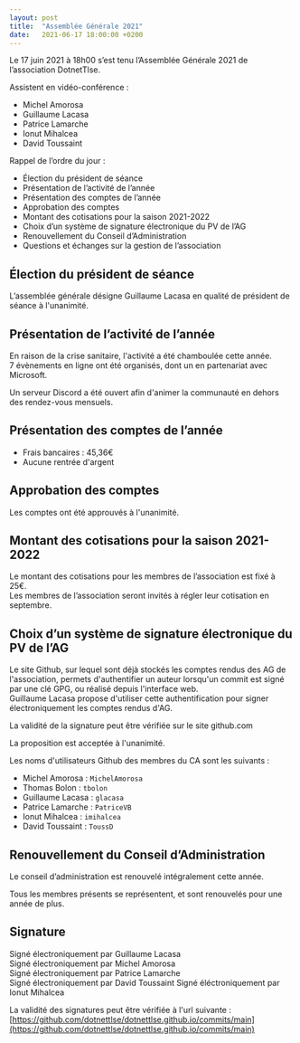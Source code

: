 ```yaml
---
layout: post
title:  "Assemblée Générale 2021"
date:   2021-06-17 18:00:00 +0200
---
```


Le 17 juin 2021 à 18h00 s’est tenu l’Assemblée Générale 2021 de l’association DotnetTlse.

Assistent en vidéo-conférence :

- Michel Amorosa
- Guillaume Lacasa
- Patrice Lamarche
- Ionut Mihalcea
- David Toussaint


Rappel de l’ordre du jour :
- Élection du président de séance
- Présentation de l’activité de l’année
- Présentation des comptes de l’année
- Approbation des comptes
- Montant des cotisations pour la saison 2021-2022
- Choix d’un système de signature électronique du PV de l’AG
- Renouvellement du Conseil d’Administration
- Questions et échanges sur la gestion de l’association

## Élection du président de séance

L’assemblée générale désigne Guillaume Lacasa en qualité de président de séance à l'unanimité.

## Présentation de l’activité de l’année

En raison de la crise sanitaire, l'activité a été chamboulée cette année.  
7 évènements en ligne ont été organisés, dont un en partenariat avec Microsoft.

Un serveur Discord a été ouvert afin d'animer la communauté en dehors des rendez-vous mensuels.

## Présentation des comptes de l’année

- Frais bancaires : 45,36€
- Aucune rentrée d'argent

## Approbation des comptes

Les comptes ont été approuvés à l'unanimité.

## Montant des cotisations pour la saison 2021-2022

Le montant des cotisations pour les membres de l’association est fixé à 25€.  
Les membres de l’association seront invités à régler leur cotisation en septembre.

## Choix d’un système de signature électronique du PV de l’AG

Le site Github, sur lequel sont déjà stockés les comptes rendus des AG de l'association, 
permets d'authentifier un auteur lorsqu'un commit est signé par une clé GPG, ou réalisé 
depuis l'interface web.  
Guillaume Lacasa propose d'utiliser cette authentification pour signer électroniquement
les comptes rendus d'AG.

La validité de la signature peut être vérifiée sur le site github.com

La proposition est acceptée à l'unanimité.

Les noms d'utilisateurs Github des membres du CA sont les suivants :
- Michel Amorosa : `MichelAmorosa`
- Thomas Bolon : `tbolon`
- Guillaume Lacasa : `glacasa`
- Patrice Lamarche : `PatriceVB`
- Ionut Mihalcea : `imihalcea`
- David Toussaint : `ToussD`

## Renouvellement du Conseil d’Administration

Le conseil d’administration est renouvelé intégralement cette année.

Tous les membres présents se représentent, et sont renouvelés pour une année de plus.

## Signature

Signé électroniquement par Guillaume Lacasa  
Signé électroniquement par Michel Amorosa  
Signé électroniquement par Patrice Lamarche  
Signé électroniquement par David Toussaint
Signé éléctroniquement par Ionut Mihalcea

La validité des signatures peut être vérifiée à l'url suivante :  
[https://github.com/dotnettlse/dotnettlse.github.io/commits/main](https://github.com/dotnettlse/dotnettlse.github.io/commits/main)
